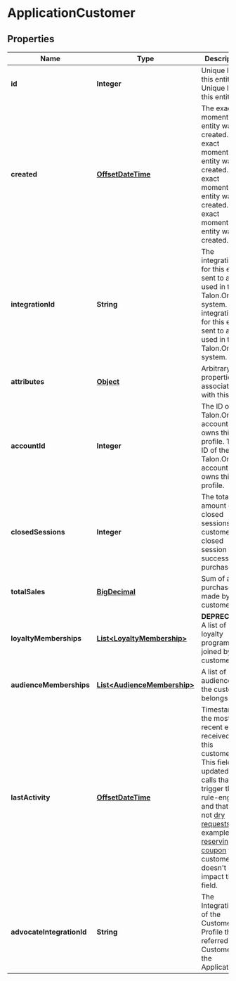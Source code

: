 

# ApplicationCustomer


## Properties

Name | Type | Description | Notes
------------ | ------------- | ------------- | -------------
**id** | **Integer** | Unique ID for this entity. Unique ID for this entity. | 
**created** | [**OffsetDateTime**](OffsetDateTime.md) | The exact moment this entity was created. The exact moment this entity was created. The exact moment this entity was created. The exact moment this entity was created. | 
**integrationId** | **String** | The integration ID for this entity sent to and used in the Talon.One system. The integration ID for this entity sent to and used in the Talon.One system. | 
**attributes** | [**Object**](.md) | Arbitrary properties associated with this item | 
**accountId** | **Integer** | The ID of the Talon.One account that owns this profile. The ID of the Talon.One account that owns this profile. | 
**closedSessions** | **Integer** | The total amount of closed sessions by a customer. A closed session is a successful purchase. | 
**totalSales** | [**BigDecimal**](BigDecimal.md) | Sum of all purchases made by this customer | 
**loyaltyMemberships** | [**List&lt;LoyaltyMembership&gt;**](LoyaltyMembership.md) | **DEPRECATED** A list of loyalty programs joined by the customer.  |  [optional]
**audienceMemberships** | [**List&lt;AudienceMembership&gt;**](AudienceMembership.md) | A list of audiences the customer belongs to |  [optional]
**lastActivity** | [**OffsetDateTime**](OffsetDateTime.md) | Timestamp of the most recent event received from this customer. This field is updated on calls that trigger the rule-engine and that are not [dry requests](https://docs.talon.one/docs/dev/integration-api/dry-requests/#overlay).  For example, [reserving a coupon](https://docs.talon.one/integration-api/#operation/createCouponReservation) for a customer doesn&#39;t impact this field.  | 
**advocateIntegrationId** | **String** | The Integration ID of the Customer Profile that referred this Customer in the Application. |  [optional]



